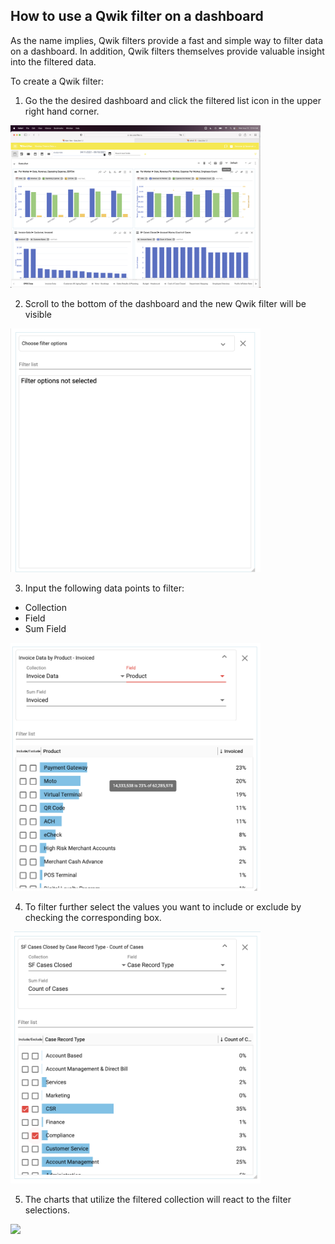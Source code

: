 ## How to use a Qwik filter on a dashboard

As the name implies, Qwik filters provide a fast and simple way to filter data on a dashboard. In addition, Qwik filters themselves provide valuable insight into the filtered data.

To create a Qwik filter:

1.	Go the the desired dashboard and click the filtered list icon in the upper right hand corner.

<img src="../assets/qwik_filter_1.png"  style="width:400px" class="border"></img>

2.  Scroll to the bottom of the dashboard and the new Qwik filter will be visible 



<img src="../assets/qwik_filter_2.png"  style="width:400px" class="border"></img>


3.  Input the following data points to filter:
* Collection
* Field
* Sum Field 

<img src="../assets/qwik_filter_3.png"  style="width:400px" class="border"></img>

4.  To filter further select the values you want to include or exclude by checking the corresponding box.

<img src="../assets/qwik_filter_4.png"  style="width:400px" class="border"></img>

5.  The charts that utilize the filtered collection will react to the filter selections.

<img src="../assets/qwik_filter_5.png"  style="width:400px" class="border"></img>


